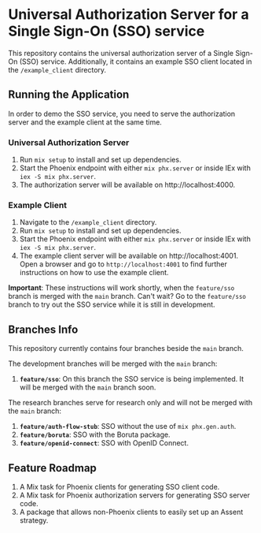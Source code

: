# Universal Authorization Server for a Single Sign-On (SSO) service
This repository contains the universal authorization server of a Single Sign-On (SSO) service. Additionally, it contains an example SSO client located in the `/example_client` directory.

## Running the Application
In order to demo the SSO service, you need to serve the authorization server and the example client at the same time.

### Universal Authorization Server
1. Run `mix setup` to install and set up dependencies.
1. Start the Phoenix endpoint with either `mix phx.server` or inside IEx with `iex -S mix phx.server`.
1. The authorization server will be available on http://localhost:4000.

### Example Client
1. Navigate to the `/example_client` directory.
1. Run `mix setup` to install and set up dependencies.
1. Start the Phoenix endpoint with either `mix phx.server` or inside IEx with `iex -S mix phx.server`.
1. The example client server will be available on http://localhost:4001. Open a browser and go to `http://localhost:4001` to find further instructions on how to use the example client.

**Important**: These instructions will work shortly, when the `feature/sso` branch is merged with the `main` branch. Can't wait? Go to the `feature/sso` branch to try out the SSO service while it is still in development.

## Branches Info
This repository currently contains four branches beside the `main` branch.

The development branches will be merged with the `main` branch:
1. **`feature/sso`**: On this branch the SSO service is being implemented. It will be merged with the `main` branch soon.

The research branches serve for research only and will not be merged with the `main` branch:
1. **`feature/auth-flow-stub`**: SSO without the use of `mix phx.gen.auth`.
1. **`feature/boruta`**: SSO with the Boruta package.
1. **`feature/openid-connect`**: SSO with OpenID Connect.

## Feature Roadmap
1. A Mix task for Phoenix clients for generating SSO client code.
1. A Mix task for Phoenix authorization servers for generating SSO server code.
1. A package that allows non-Phoenix clients to easily set up an Assent strategy.
